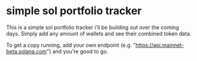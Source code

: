# simple sol portfolio tracker

This is a simple sol portfolio tracker i'll be building out over the coming days. Simply add any amount of wallets and see their combined token data.

To get a copy running, add your own endpoint (e.g. "https://api.mainnet-beta.solana.com") and you're good to go.

